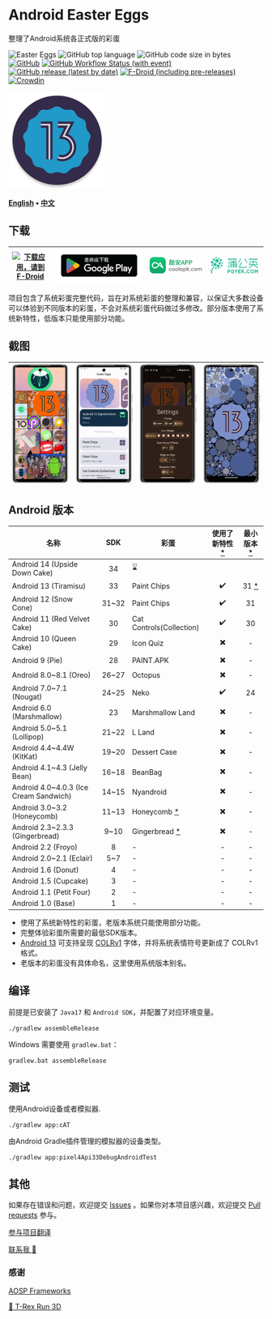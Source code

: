 # Android Easter Eggs

整理了Android系统各正式版的彩蛋

![Easter Eggs](https://img.shields.io/badge/Android-Easter%20Eggs-red?logo=android)
![GitHub top language](https://img.shields.io/github/languages/top/hushenghao/AndroidEasterEggs?logo=kotlin)
![GitHub code size in bytes](https://img.shields.io/github/languages/code-size/hushenghao/AndroidEasterEggs)
[![GitHub](https://img.shields.io/github/license/hushenghao/AndroidEasterEggs)](https://github.com/hushenghao/AndroidEasterEggs/blob/master/LICENSE)
[![GitHub Workflow Status (with event)](https://img.shields.io/github/actions/workflow/status/hushenghao/AndroidEasterEggs/buildRelease.yml)](https://github.com/hushenghao/AndroidEasterEggs/actions/workflows/buildRelease.yml)
[![GitHub release (latest by date)](https://img.shields.io/github/v/release/hushenghao/AndroidEasterEggs)](https://github.com/hushenghao/AndroidEasterEggs/releases)
[![F-Droid (including pre-releases)](https://img.shields.io/f-droid/v/com.dede.android_eggs)](https://f-droid.org/packages/com.dede.android_eggs/)
[![Crowdin](https://badges.crowdin.net/easter-eggs/localized.svg)](https://crowdin.com/project/easter-eggs)

![logo](./images/ic_launcher_round.png)

**[English](./README.md) • [中文](./README_zh.md)**

## 下载

| [![下载应用，请到 F-Droid](https://fdroid.gitlab.io/artwork/badge/get-it-on-zh-cn.svg)](https://f-droid.org/packages/com.dede.android_eggs) | [![下载应用，请到 Google Play](./images/badge_playstore_fixpadding-zh.png)](https://play.google.com/store/apps/details?id=com.dede.android_eggs&utm_source=Github&pcampaignid=pcampaignidMKT-Other-global-all-co-prtnr-py-PartBadge-Mar2515-1) | [![下载应用，请到 CoolApk](./images/badge_coolapk.png)](https://www.coolapk.com/apk/com.dede.android_eggs) | [![Beta](./images/badge_pgyer.png)](https://www.pgyer.com/eggs) |
|--------------------------------------------------------------------------------------------------------------------------------------|-----------------------------------------------------------------------------------------------------------------------------------------------------------------------------------------------------------------------------------------|--------------------------------------------------------------------------------------|-----------------------------------------------------------------|

项目包含了系统彩蛋完整代码，旨在对系统彩蛋的整理和兼容，以保证大多数设备可以体验到不同版本的彩蛋，不会对系统彩蛋代码做过多修改。部分版本使用了系统新特性，低版本只能使用部分功能。

## 截图

| ![](./fastlane/metadata/android/en-US/images/phoneScreenshots/1.png) | ![](./fastlane/metadata/android/en-US/images/phoneScreenshots/2.png) | ![](./fastlane/metadata/android/en-US/images/phoneScreenshots/3.png) | ![](./fastlane/metadata/android/en-US/images/phoneScreenshots/4.png) |
|----------------------------------------------------------------------|----------------------------------------------------------------------|----------------------------------------------------------------------|----------------------------------------------------------------------|

## Android 版本
| 名称                                   |  SDK  | 彩蛋                          | 使用了新特性 [*](#id_new_features) | 最小版本 [*](#id_full_egg_mini_sdk) |
| -------------------------------------- | :---: | ----------------------------- | :--------------------------------: | :---------------------------------: |
| Android 14 (Upside Down Cake)          |  34   | ⌛️                             |                                    |                                     |
| Android 13 (Tiramisu)                  |  33   | Paint Chips                   |                 ✔️                  |   31 [*](#id_color_vector_fonts)    |
| Android 12 (Snow Cone)                 | 31~32 | Paint Chips                   |                 ✔️                  |                 31                  |
| Android 11 (Red Velvet Cake)           |  30   | Cat Controls(Collection)      |                 ✔️                  |                 30                  |
| Android 10 (Queen Cake)                |  29   | Icon Quiz                     |                 ✖️                  |                  -                  |
| Android 9 (Pie)                        |  28   | PAINT.APK                     |                 ✖️                  |                  -                  |
| Android 8.0~8.1 (Oreo)                 | 26~27 | Octopus                       |                 ✖️                  |                  -                  |
| Android 7.0~7.1 (Nougat)               | 24~25 | Neko                          |                 ✔️                  |                 24                  |
| Android 6.0 (Marshmallow)              |  23   | Marshmallow Land              |                 ✖️                  |                  -                  |
| Android 5.0~5.1 (Lollipop)             | 21~22 | L Land                        |                 ✖️                  |                  -                  |
| Android 4.4~4.4W (KitKat)              | 19~20 | Dessert Case                  |                 ✖️                  |                  -                  |
| Android 4.1~4.3 (Jelly Bean)           | 16~18 | BeanBag                       |                 ✖️                  |                  -                  |
| Android 4.0~4.0.3 (Ice Cream Sandwich) | 14~15 | Nyandroid                     |                 ✖️                  |                  -                  |
| Android 3.0~3.2 (Honeycomb)            | 11~13 | Honeycomb [*](#id_egg_name)   |                 ✖️                  |                  -                  |
| Android 2.3~2.3.3 (Gingerbread)        | 9~10  | Gingerbread [*](#id_egg_name) |                 ✖️                  |                  -                  |
| Android 2.2 (Froyo)                    |   8   | -                             |                 -                  |                  -                  |
| Android 2.0~2.1 (Eclair)               |  5~7  | -                             |                 -                  |                  -                  |
| Android 1.6 (Donut)                    |   4   | -                             |                 -                  |                  -                  |
| Android 1.5 (Cupcake)                  |   3   | -                             |                 -                  |                  -                  |
| Android 1.1 (Petit Four)               |   2   | -                             |                 -                  |                  -                  |
| Android 1.0 (Base)                     |   1   | -                             |                 -                  |                  -                  |

* <span id='id_new_features'>使用了系统新特性的彩蛋，老版本系统只能使用部分功能。</span>
* <span id='id_full_egg_mini_sdk'>完整体验彩蛋所需要的最低SDK版本。</span>
* <span id='id_color_vector_fonts'>[Android 13](https://developer.android.google.cn/about/versions/13/features#color-vector-fonts) 可支持呈现 [COLRv1](https://developer.chrome.com/blog/colrv1-fonts/) 字体，并将系统表情符号更新成了 COLRv1 格式。</span>
* <span id='id_egg_name'>老版本的彩蛋没有具体命名，这里使用系统版本别名。</span>

## 编译

前提是已安装了 `Java17` 和 `Android SDK`，并配置了对应环境变量。

```shell
./gradlew assembleRelease
```

Windows 需要使用 `gradlew.bat`： 

```shell
gradlew.bat assembleRelease
```

## 测试

使用Android设备或者模拟器.
```shell
./gradlew app:cAT
```

由Android Gradle插件管理的模拟器的设备类型。

```shell
./gradlew app:pixel4Api33DebugAndroidTest
```

## 其他

如果存在错误和问题，欢迎提交 [Issues](https://github.com/hushenghao/AndroidEasterEggs/issues) 。如果你对本项目感兴趣，欢迎提交 [Pull requests](https://github.com/hushenghao/AndroidEasterEggs/pulls) 参与。

[参与项目翻译](https://crowdin.com/project/easter-eggs)

[联系我 📧](mailto:dede.hu@qq.com)

### 感谢
[AOSP Frameworks](https://github.com/aosp-mirror/platform_frameworks_base)

[🦖 T-Rex Run 3D](https://github.com/Priler/dino3d)
